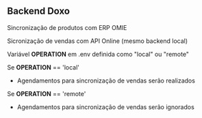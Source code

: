 ## Backend Doxo

Sincronização de produtos com ERP OMIE

Sicronização de vendas com API Online (mesmo backend local)

Variável **OPERATION** em .env definida como "local" ou "remote"

Se **OPERATION** == 'local'

- Agendamentos para sincronização de vendas serão realizados

Se **OPERATION** == 'remote'

- Agendamentos para sincronização de vendas serão ignorados
